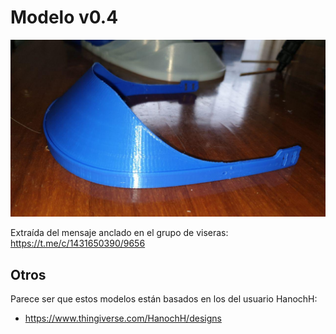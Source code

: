 # Modelo v0.4

![](imagenes/photo_2020-03-22_14-27-55.jpg)

Extraída del mensaje anclado en el grupo de viseras: https://t.me/c/1431650390/9656

## Otros

Parece ser que estos modelos están basados en los del usuario HanochH:

* https://www.thingiverse.com/HanochH/designs
